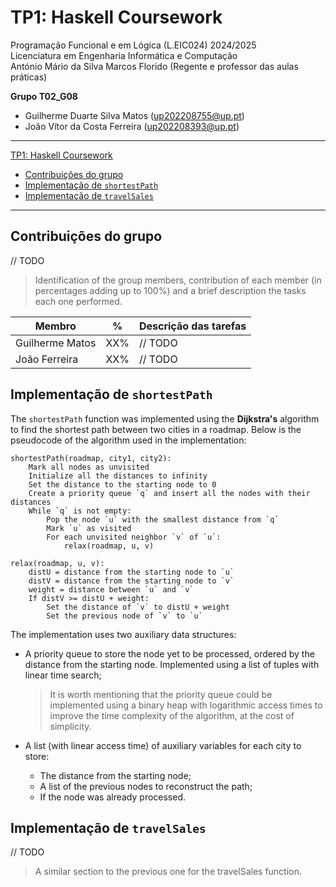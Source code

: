 # TP1: Haskell Coursework

Programação Funcional e em Lógica (L.EIC024) 2024/2025  
Licenciatura em Engenharia Informática e Computação  
António Mário da Silva Marcos Florido (Regente e professor das aulas práticas)

**Grupo T02_G08**

- Guilherme Duarte Silva Matos (up202208755@up.pt)
- João Vítor da Costa Ferreira (up202208393@up.pt)

---

[TP1: Haskell Coursework](#tp1-haskell-coursework)
- [Contribuições do grupo](#contribuições-do-grupo)
- [Implementação de `shortestPath`](#implementação-de-shortestpath)
- [Implementação de `travelSales`](#implementação-de-travelsales)

---

## Contribuições do grupo

// TODO

> Identification of the group members, contribution of each member (in
> percentages adding up to 100%) and a brief description the tasks each one
> performed.

| Membro          | %   | Descrição das tarefas |
| --------------- | --- | --------------------- |
| Guilherme Matos | XX% | // TODO               |
| João Ferreira   | XX% | // TODO               |

## Implementação de `shortestPath`

The `shortestPath` function was implemented using the **Dijkstra's** algorithm to find the shortest path between two cities in a roadmap.
Below is the pseudocode of the algorithm used in the implementation:

```plaintext
shortestPath(roadmap, city1, city2):
    Mark all nodes as unvisited
    Initialize all the distances to infinity
    Set the distance to the starting node to 0
    Create a priority queue `q` and insert all the nodes with their distances
    While `q` is not empty:
        Pop the node `u` with the smallest distance from `q`
        Mark `u` as visited
        For each unvisited neighbor `v` of `u`:
            relax(roadmap, u, v)

relax(roadmap, u, v):
    distU = distance from the starting node to `u`
    distV = distance from the starting node to `v`
    weight = distance between `u` and `v`
    If distV >= distU + weight:
        Set the distance of `v` to distU + weight
        Set the previous node of `v` to `u`
```

The implementation uses two auxiliary data structures:

- A priority queue to store the node yet to be processed, ordered by the distance from the starting node. Implemented using a list of tuples with linear time search;

  > It is worth mentioning that the priority queue could be implemented using a binary heap with logarithmic access times to improve the time complexity of the algorithm, at the cost of simplicity.

- A list (with linear access time) of auxiliary variables for each city to store:
  - The distance from the starting node;
  - A list of the previous nodes to reconstruct the path;
  - If the node was already processed.

## Implementação de `travelSales`

// TODO

> A similar section to the previous one for the travelSales function.
